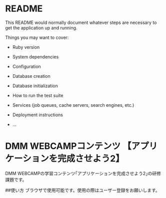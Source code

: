 # README

This README would normally document whatever steps are necessary to get the
application up and running.

Things you may want to cover:

* Ruby version

* System dependencies

* Configuration

* Database creation

* Database initialization

* How to run the test suite

* Services (job queues, cache servers, search engines, etc.)

* Deployment instructions

* ...

# DMM WEBCAMPコンテンツ 【アプリケーションを完成させよう2】

DMM WEBCAMPの学習コンテンツ｢アプリケーションを完成させよう2｣の研修課題です。

##使い方
ブラウザで使用可能です。使用の際はユーザー登録をお願いします。